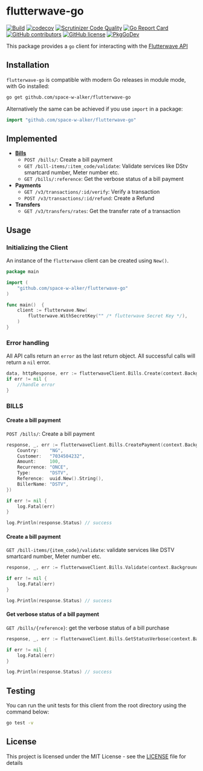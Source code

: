 # flutterwave-go

[![Build](https://github.com/space-w-alker/flutterwave-go/actions/workflows/main.yml/badge.svg)](https://github.com/space-w-alker/flutterwave-go/actions/workflows/main.yml)
[![codecov](https://codecov.io/gh/space-w-alker/flutterwave-go/branch/main/graph/badge.svg)](https://codecov.io/gh/space-w-alker/flutterwave-go)
[![Scrutinizer Code Quality](https://scrutinizer-ci.com/g/space-w-alker/flutterwave-go/badges/quality-score.png?b=main)](https://scrutinizer-ci.com/g/space-w-alker/flutterwave-go/?branch=main)
[![Go Report Card](https://goreportcard.com/badge/github.com/space-w-alker/flutterwave-go)](https://goreportcard.com/report/github.com/space-w-alker/flutterwave-go)
[![GitHub contributors](https://img.shields.io/github/contributors/space-w-alker/flutterwave-go)](https://github.com/space-w-alker/flutterwave-go/graphs/contributors)
[![GitHub license](https://img.shields.io/github/license/space-w-alker/flutterwave-go?color=brightgreen)](https://github.com/space-w-alker/flutterwave-go/blob/master/LICENSE)
[![PkgGoDev](https://pkg.go.dev/badge/github.com/space-w-alker/flutterwave-go)](https://pkg.go.dev/github.com/space-w-alker/flutterwave-go)

This package provides a `go` client for interacting with the [Flutterwave API](https://developer.flutterwave.com/docs)

## Installation

`flutterwave-go` is compatible with modern Go releases in module mode, with Go installed:

```bash
go get github.com/space-w-alker/flutterwave-go
```

Alternatively the same can be achieved if you use `import` in a package:

```go
import "github.com/space-w-alker/flutterwave-go"
```

## Implemented

- **[Bills](#bills)**
  - `POST /bills/`: Create a bill payment
  - `GET /bill-items/:item_code/validate`: Validate services like DStv smartcard number, Meter number etc.
  - `GET /bills/:reference`: Get the verbose status of a bill payment
- **Payments**
  - `GET /v3/transactions/:id/verify`: Verify a transaction
  - `POST /v3/transactions/:id/refund`: Create a Refund
- **Transfers**
  - `GET /v3/transfers/rates`: Get the transfer rate of a transaction

## Usage

### Initializing the Client

An instance of the `flutterwave` client can be created using `New()`.

```go
package main

import (
	"github.com/space-w-alker/flutterwave-go"
)

func main()  {
	client := flutterwave.New(
		flutterwave.WithSecretKey("" /* flutterwave Secret Key */),
	)
}
```

### Error handling

All API calls return an `error` as the last return object. All successful calls will return a `nil` error.

```go
data, httpResponse, err := flutterwaveClient.Bills.Create(context.Background(), request)
if err != nil {
    //handle error
}
```

### BILLS

#### Create a bill payment

`POST /bills/`: Create a bill payment

```go
response, _, err := flutterwaveClient.Bills.CreatePayment(context.Background(), &BillsCreatePaymentRequest{
    Country:    "NG",
    Customer:   "7034504232",
    Amount:     100,
    Recurrence: "ONCE",
    Type:       "DSTV",
    Reference:  uuid.New().String(),
    BillerName: "DSTV",
})

if err != nil {
    log.Fatal(err)
}

log.Println(response.Status) // success
```

#### Create a bill payment

`GET /bill-items/{item_code}/validate`: validate services like DSTV smartcard number, Meter number etc.

```go
response, _, err := flutterwaveClient.Bills.Validate(context.Background(), "CB177", "BIL099", "08038291822")

if err != nil {
    log.Fatal(err)
}

log.Println(response.Status) // success
```

#### Get verbose status of a bill payment

`GET /bills/{reference}`: get the verbose status of a bill purchase

```go
response, _, err := flutterwaveClient.Bills.GetStatusVerbose(context.Background(), "9300049404444")

if err != nil {
    log.Fatal(err)
}

log.Println(response.Status) // success
```

## Testing

You can run the unit tests for this client from the root directory using the command below:

```bash
go test -v
```

## License

This project is licensed under the MIT License - see the [LICENSE](LICENSE) file for details
